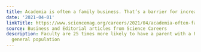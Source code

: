 ```yaml
---
title: Academia is often a family business. That’s a barrier for increasing diversity
date: '2021-04-01'
linkTitle: https://www.sciencemag.org/careers/2021/04/academia-often-family-business-s-barrier-increasing-diversity
source: Business and Editorial articles from Science Careers
description: Faculty are 25 times more likely to have a parent with a Ph.D. than the
  general population
---
```

